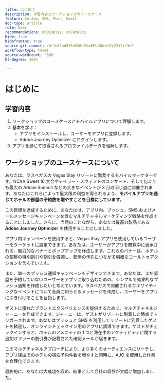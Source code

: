 ```yaml
---
title: はじめに
description: 学習内容とワークショップのユースケース
feature: In App, SMS, Push, Email
doc-type: article
role: User
recommendations: noDisplay, noCatalog
hide: true
hidefromtoc: true
source-git-commit: c3f1e87ad556d630d03a359408edb7c23f1cf3e9
workflow-type: tm+mt
source-wordcount: '395'
ht-degree: 100%

---
```



# はじめに

## 学習内容

1. ワークショップのユースケースとモバイルアプリについて理解します。
2. 基本を学ぶ：
   * アプリをインストールし、ユーザーをアプリに登録します。
   * Adobe Journey Optimizer にログインします。
3. アプリを通じて取得されるプロファイルデータを理解します。

## ワークショップのユースケースについて

あなたは、ラスベガスの Vegas Stay リゾートに勤務するモバイルマーケターです。NCAA Sweet 16 大会やテイラー・スウィフトのコンサート、そして何よりも最大の Adobe Summit などの大きなイベントが 3 月の同じ週に開催されます。あなたはこれらによって最大限の利益を得られるよう、**モバイルアプリを通じてホテルの部屋の予約数を増やすことを目標にしています**。

この目標を達成するために、あなたはは、アプリ内、プッシュ、SMS およびメールメッセージキャンペーンを含むマルチチャネルマーケティング戦略を作成することにしました。さらに、当然のことながら、あなたは最高の製品である **Adobe Journey Optimizer** を使用することにしました。

アプリ内キャンペーンを使用すると、Vegas Stay アプリを使用しているユーザーをターゲットに設定できます。あなたは、ユーザーがアプリを閲覧中に表示される、魅力的なバナーとポップアップを作成します。これらのバナーは、ホテルの部屋の特別割引や割引を強調し、部屋の予約につながる明確なコールトゥアクションを含んでいます。

また、単一のプッシュ通知キャンペーンもデザインできます。あなたは、まだ部屋を予約していないユーザーをアプリに取り込むための、シンプルで効果的なプッシュ通知を作成したいと考えています。ラスベガスで開催されるエキサイティングなイベントについて全員に知らせるメッセージを作成し、ユーザーをアプリに引き付けることを目指します。

ゲストに優れたブランドエクスペリエンスを提供するために、マルチチャネルジャーニーを作成できます。ジャーニーは、ゲストがリゾートに到着した時点でトリガーされます。あなたはプッシュと SMS を利用してリゾートに到着したゲストを歓迎し、オンラインチェックイン用のアプリに誘導できます。ゲストがチェックインすると、ホテルのアメニティの 1 つと滞在中のアクティビティに関する追加オファーの割引券が記載された確認メールが届きます。

このマルチチャネルアプローチにより、より多くのオーディエンスにリーチし、アプリ経由でのホテルの宿泊予約件数を増やすと同時に、AJO を使用した作業を合理化できます。

最終的に、あなたは大成功を収め、結果として会社の収益が大幅に増加しました。

